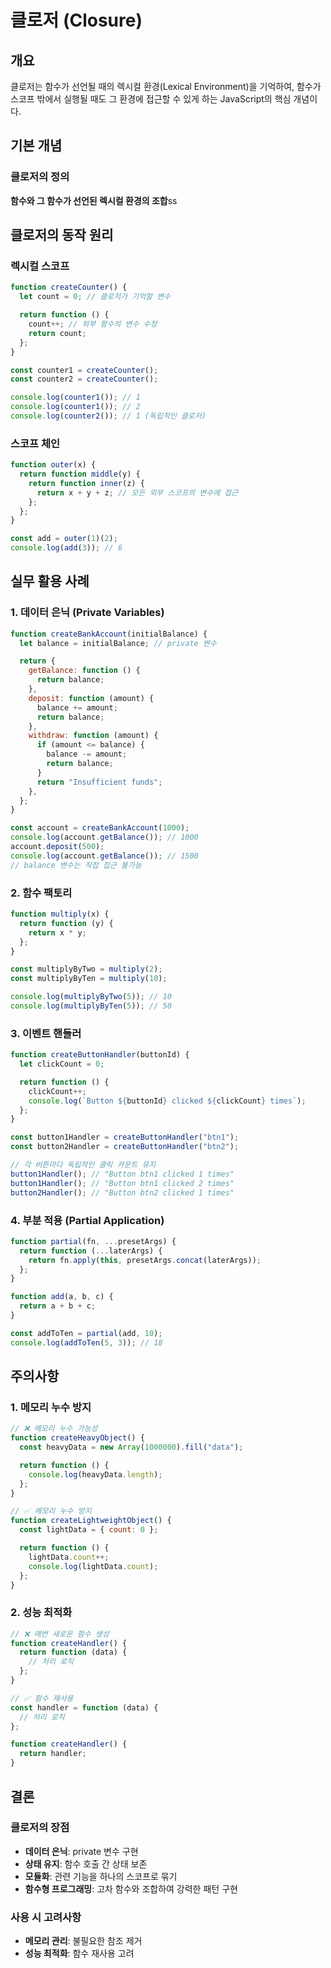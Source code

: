 # 클로저 (Closure)

## 개요

클로저는 함수가 선언될 때의 렉시컬 환경(Lexical Environment)을 기억하여, 함수가 스코프 밖에서 실행될 때도 그 환경에 접근할 수 있게 하는 JavaScript의 핵심 개념이다.

## 기본 개념

### 클로저의 정의

**함수와 그 함수가 선언된 렉시컬 환경의 조합**ss

## 클로저의 동작 원리

### 렉시컬 스코프

```javascript
function createCounter() {
  let count = 0; // 클로저가 기억할 변수

  return function () {
    count++; // 외부 함수의 변수 수정
    return count;
  };
}

const counter1 = createCounter();
const counter2 = createCounter();

console.log(counter1()); // 1
console.log(counter1()); // 2
console.log(counter2()); // 1 (독립적인 클로저)
```

### 스코프 체인

```javascript
function outer(x) {
  return function middle(y) {
    return function inner(z) {
      return x + y + z; // 모든 외부 스코프의 변수에 접근
    };
  };
}

const add = outer(1)(2);
console.log(add(3)); // 6
```

## 실무 활용 사례

### 1. 데이터 은닉 (Private Variables)

```javascript
function createBankAccount(initialBalance) {
  let balance = initialBalance; // private 변수

  return {
    getBalance: function () {
      return balance;
    },
    deposit: function (amount) {
      balance += amount;
      return balance;
    },
    withdraw: function (amount) {
      if (amount <= balance) {
        balance -= amount;
        return balance;
      }
      return "Insufficient funds";
    },
  };
}

const account = createBankAccount(1000);
console.log(account.getBalance()); // 1000
account.deposit(500);
console.log(account.getBalance()); // 1500
// balance 변수는 직접 접근 불가능
```

### 2. 함수 팩토리

```javascript
function multiply(x) {
  return function (y) {
    return x * y;
  };
}

const multiplyByTwo = multiply(2);
const multiplyByTen = multiply(10);

console.log(multiplyByTwo(5)); // 10
console.log(multiplyByTen(5)); // 50
```

### 3. 이벤트 핸들러

```javascript
function createButtonHandler(buttonId) {
  let clickCount = 0;

  return function () {
    clickCount++;
    console.log(`Button ${buttonId} clicked ${clickCount} times`);
  };
}

const button1Handler = createButtonHandler("btn1");
const button2Handler = createButtonHandler("btn2");

// 각 버튼마다 독립적인 클릭 카운트 유지
button1Handler(); // "Button btn1 clicked 1 times"
button1Handler(); // "Button btn1 clicked 2 times"
button2Handler(); // "Button btn2 clicked 1 times"
```

### 4. 부분 적용 (Partial Application)

```javascript
function partial(fn, ...presetArgs) {
  return function (...laterArgs) {
    return fn.apply(this, presetArgs.concat(laterArgs));
  };
}

function add(a, b, c) {
  return a + b + c;
}

const addToTen = partial(add, 10);
console.log(addToTen(5, 3)); // 18
```

## 주의사항

### 1. 메모리 누수 방지

```javascript
// ❌ 메모리 누수 가능성
function createHeavyObject() {
  const heavyData = new Array(1000000).fill("data");

  return function () {
    console.log(heavyData.length);
  };
}

// ✅ 메모리 누수 방지
function createLightweightObject() {
  const lightData = { count: 0 };

  return function () {
    lightData.count++;
    console.log(lightData.count);
  };
}
```

### 2. 성능 최적화

```javascript
// ❌ 매번 새로운 함수 생성
function createHandler() {
  return function (data) {
    // 처리 로직
  };
}

// ✅ 함수 재사용
const handler = function (data) {
  // 처리 로직
};

function createHandler() {
  return handler;
}
```

## 결론

### 클로저의 장점

- **데이터 은닉**: private 변수 구현
- **상태 유지**: 함수 호출 간 상태 보존
- **모듈화**: 관련 기능을 하나의 스코프로 묶기
- **함수형 프로그래밍**: 고차 함수와 조합하여 강력한 패턴 구현

### 사용 시 고려사항

- **메모리 관리**: 불필요한 참조 제거
- **성능 최적화**: 함수 재사용 고려
